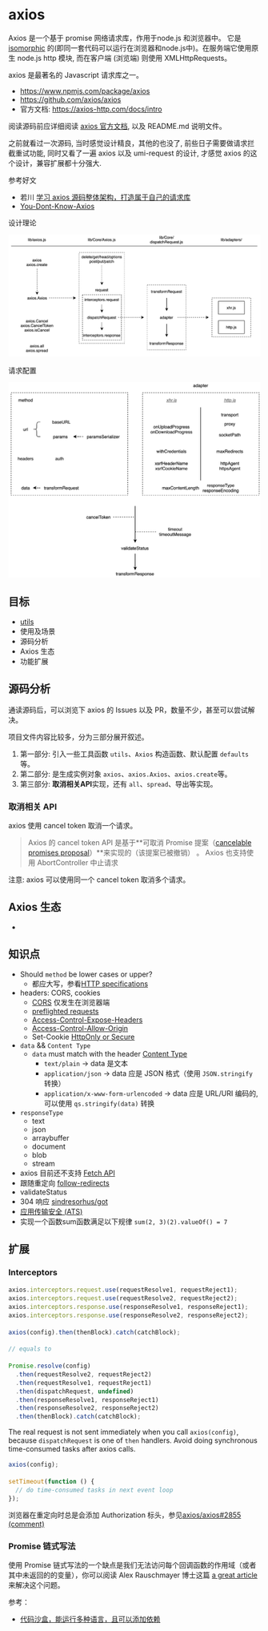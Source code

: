 # axios

Axios 是一个基于 promise 网络请求库，作用于node.js 和浏览器中。 它是 [isomorphic](https://www.lullabot.com/articles/what-is-an-isomorphic-application) 的(即同一套代码可以运行在浏览器和node.js中)。在服务端它使用原生 node.js http 模块, 而在客户端 (浏览端) 则使用 XMLHttpRequests。

axios 是最著名的 Javascript 请求库之一。

- https://www.npmjs.com/package/axios
- https://github.com/axios/axios
- 官方文档: https://axios-http.com/docs/intro

阅读源码前应详细阅读 [axios 官方文档](https://axios-http.com/docs/intro), 以及 README.md 说明文件。

之前就看过一次源码, 当时感觉设计精良，其他的也没了, 前些日子需要做请求拦截重试功能, 同时又看了一遍 axios 以及 umi-request 的设计, 才感觉 axios 的这个设计，兼容扩展都十分强大.

参考好文

- 若川 [学习 axios 源码整体架构，打造属于自己的请求库](https://juejin.cn/post/6844904019987529735)
- [You-Dont-Know-Axios](https://github.com/chinesedfan/You-Dont-Know-Axios)

设计理论

![axios-design](../../assets/axios-design.png)

请求配置

![axios-configs](../../assets/axios-configs.png)

## 目标

- [utils](./utils.md)
- 使用及场景
- 源码分析
- Axios 生态
- 功能扩展

## 源码分析

通读源码后，可以浏览下 axios 的 Issues 以及 PR，数量不少，甚至可以尝试解决。

项目文件内容比较多，分为三部分展开叙述。

1. 第一部分: 引入一些工具函数 `utils`、`Axios` 构造函数、默认配置 `defaults` 等。
2. 第二部分: 是生成实例对象 `axios`、`axios.Axios`、`axios.create`等。
3. 第三部分: **取消相关API**实现，还有 `all`、`spread`、导出等实现。

### 取消相关 API

axios 使用 cancel token 取消一个请求。

> Axios 的 cancel token API 是基于**可取消 Promise 提案（[cancelable promises proposal](https://github.com/tc39/proposal-cancelable-promises)）**来实现的（该提案已被撤销） 。
> Axios 也支持使用 AbortController 中止请求

注意: axios 可以使用同一个 cancel token 取消多个请求。

## Axios 生态

-


## 知识点

- Should `method` be lower cases or upper?
  - 都应大写，参看[HTTP specifications](https://developer.mozilla.org/en-US/docs/Web/HTTP/Methods)
- headers: CORS, cookies
  - [CORS](https://developer.mozilla.org/en-US/docs/Web/HTTP/CORS) 仅发生在浏览器端
  - [preflighted requests](https://developer.mozilla.org/en-US/docs/Web/HTTP/CORS#Preflighted_requests)
  - [Access-Control-Expose-Headers](https://developer.mozilla.org/en-US/docs/Web/HTTP/CORS#Access-Control-Expose-Headers)
  - [Access-Control-Allow-Origin](https://developer.mozilla.org/en-US/docs/Web/HTTP/CORS#Credentialed_requests_and_wildcards)
  - Set-Cookie [HttpOnly or Secure](https://developer.mozilla.org/en-US/docs/Web/HTTP/Cookies#Secure_and_HttpOnly_cookies)
- `data` && `Content Type`
  - `data` must match with the header [Content Type](https://developer.mozilla.org/en-US/docs/Web/HTTP/Headers/Content-Type)
    - `text/plain` -> data 是文本
    - `application/json` -> data 应是 JSON 格式（使用 `JSON.stringify` 转换）
    - `application/x-www-form-urlencoded` -> data 应是 URL/URI 编码的, 可以使用 `qs.stringify(data)` 转换
- `responseType`
  - text
  - json
  - arraybuffer
  - document
  - blob
  - stream
- axios 目前还不支持 [Fetch API](https://developer.mozilla.org/en-US/docs/Web/API/Fetch_API)
- 跟随重定向 [follow-redirects](https://github.com/follow-redirects/follow-redirects)
- validateStatus
- 304 响应 [sindresorhus/got](https://github.com/sindresorhus/got/blob/main/documentation/cache.md)
- [应用传输安全 (ATS)](https://developers.google.com/admob/ios/app-transport-security)
- 实现一个函数sum函数满足以下规律 `sum(2, 3)(2).valueOf() = 7`

## 扩展

### **Interceptors**

```js
axios.interceptors.request.use(requestResolve1, requestReject1);
axios.interceptors.request.use(requestResolve2, requestReject2);
axios.interceptors.response.use(responseResolve1, responseReject1);
axios.interceptors.response.use(responseResolve2, responseReject2);

axios(config).then(thenBlock).catch(catchBlock);

// equals to

Promise.resolve(config)
  .then(requestResolve2, requestReject2)
  .then(requestResolve1, requestReject1)
  .then(dispatchRequest, undefined)
  .then(responseResolve1, responseReject1)
  .then(responseResolve2, responseReject2)
  .then(thenBlock).catch(catchBlock);
```

The real request is not sent immediately when you call `axios(config)`, because `dispatchRequest` is one of `then` handlers. Avoid doing synchronous time-consumed tasks after axios calls.

```js
axios(config);

setTimeout(function () {
  // do time-consumed tasks in next event loop
});
```

浏览器在重定向时总是会添加 Authorization 标头，参见[axios/axios#2855 (comment)](https://github.com/axios/axios/issues/2855#issuecomment-732974809)

### Promise 链式写法

使用 Promise 链式写法的一个缺点是我们无法访问每个回调函数的作用域（或者其中未返回的的变量），你可以阅读 Alex Rauschmayer 博士这篇 [a great article](https://2ality.com/2017/08/promise-callback-data-flow.html) 来解决这个问题。



参考：

- [代码沙盒，能运行多种语言，且可以添加依赖](https://codesandbox.io/)

